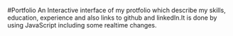 #Portfolio
An Interactive interface of my protfolio which describe my skills, education, experience and also links to github and linkedIn.It is done by using JavaScript including some realtime changes.
